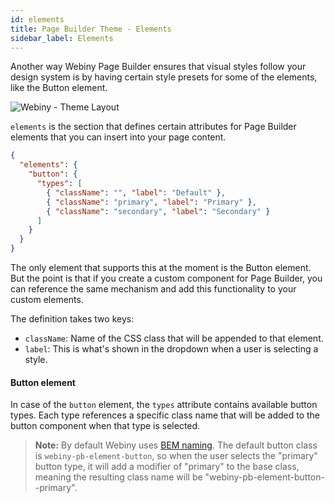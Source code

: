 ```yaml
---
id: elements
title: Page Builder Theme - Elements
sidebar_label: Elements
---
```


Another way Webiny Page Builder ensures that visual styles follow your design system is by having certain style presets for some of the elements, like the Button element.

![Webiny - Theme Layout](/img/theme-development/webiny-theme-elements.gif)

`elements` is the section that defines certain attributes for Page Builder elements that you can insert into your page content.

```json
{
  "elements": {
    "button": {
      "types": [
        { "className": "", "label": "Default" },
        { "className": "primary", "label": "Primary" },
        { "className": "secondary", "label": "Secondary" }
      ]
    }
  }
}
```

The only element that supports this at the moment is the Button element. But the point is that if you create a custom component for Page Builder, you can reference the same mechanism and add this functionality to your custom elements.

The definition takes two keys:

- `className`: Name of the CSS class that will be appended to that element.
- `label`: This is what's shown in the dropdown when a user is selecting a style.

#### Button element

In case of the `button` element, the `types` attribute contains available button types.
Each type references a specific class name that will be added to the button component when that type is selected.

> **Note:** By default Webiny uses [BEM naming](http://getbem.com/introduction/).
> The default button class is `webiny-pb-element-button`, so when the user selects the "primary" button type,
> it will add a modifier of "primary" to the base class, meaning the resulting class name will be "webiny-pb-element-button--primary".

